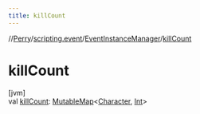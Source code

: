 ```yaml
---
title: killCount
---
```

//[Perry](../../../index.html)/[scripting.event](../index.html)/[EventInstanceManager](index.html)/[killCount](kill-count.html)



# killCount



[jvm]\
val [killCount](kill-count.html): [MutableMap](https://kotlinlang.org/api/latest/jvm/stdlib/kotlin.collections/-mutable-map/index.html)<[Character](../../client/-character/index.html), [Int](https://kotlinlang.org/api/latest/jvm/stdlib/kotlin/-int/index.html)>




